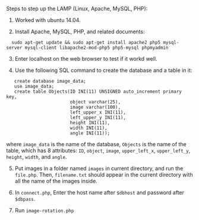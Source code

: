 
Steps to step up the LAMP (Linux, Apache, MySQL, PHP):

1. Worked with ubuntu 14.04.

2. Install Apache, MySQL, PHP, and related documents:

~~~~  
  sudo apt-get update && sudo apt-get install apache2 php5 mysql-server mysql-client libapache2-mod-php5 php5-mysql phpmyadmin
~~~~

3. Enter localhost on the web browser to test if it workd well.

4. Use the following SQL command to create the database and a table in it: 
~~~~
   create database image_data;
   use image_data;
   create table Objects(ID INI(11) UNSIGNED auto_increment primary key,
                        object varchar(25), 
                        image varchar(100), 
                        left_upper_x INI(11), 
                        left_upper_y INI(11),
                        height INI(11), 
                        width INI(11), 
                        angle INI(11));
~~~~
where `image_data` is the name of the database, `Objects` is the name of the table, which has 8 attributes: `ID`, `object`, `image`, `upper_left_x`, `upper_left_y`, `height`, `width`, and `angle`. 

5. Put images in a folder named `images` in current directory, and run the `file.php`. 
   Then, `filename.txt` should appear in the current directory with all the name of the images inside.

6. In `connect.php`, Enter the host name after `$dbhost` and password after `$dbpass`.

7. Run `image-rotation.php`
